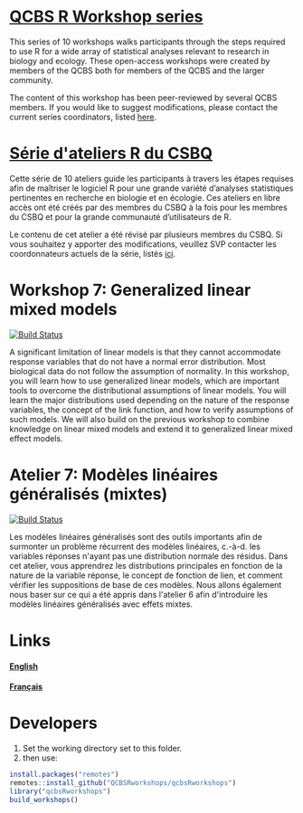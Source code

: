 # [QCBS R Workshop series](https://wiki.qcbs.ca/r)

This series of 10 workshops walks participants through the steps required to use R for a wide array of statistical analyses relevant to research in biology and ecology. These open-access workshops were created by members of the QCBS both for members of the QCBS and the larger community.

The content of this workshop has been peer-reviewed by several QCBS members. If you would like to suggest modifications, please contact the current series coordinators, listed [here](https://wiki.qcbs.ca/r).

# [Série d'ateliers R du CSBQ](https://wiki.qcbs.ca/r)

Cette série de 10 ateliers guide les participants à travers les étapes requises afin de maîtriser le logiciel R pour une grande variété d’analyses statistiques pertinentes en recherche en biologie et en écologie. Ces ateliers en libre accès ont été créés par des membres du CSBQ à la fois pour les membres du CSBQ et pour la grande communauté d’utilisateurs de R.

Le contenu de cet atelier a été révisé par plusieurs membres du CSBQ. Si vous souhaitez y apporter des modifications, veuillez SVP contacter les coordonnateurs actuels de la série, listés [ici](https://wiki.qcbs.ca/r).

# Workshop 7: Generalized linear mixed models

[![Build Status](https://travis-ci.org/QCBSRworkshops/workshop07.svg?branch=dev)](https://travis-ci.org/QCBSRworkshops/workshop07)

A significant limitation of linear models is that they cannot accommodate
response variables that do not have a normal error distribution. Most biological
data do not follow the assumption of normality. In this workshop, you will learn
how to use generalized linear models, which are important tools to overcome the
distributional assumptions of linear models. You will learn the major
distributions used depending on the nature of the response variables, the
concept of the link function, and how to verify assumptions of such models. We
will also build on the previous workshop to combine knowledge on linear mixed
models and extend it to generalized linear mixed effect models.

# Atelier 7: Modèles linéaires généralisés (mixtes)

[![Build Status](https://travis-ci.org/QCBSRworkshops/workshop07.svg?branch=dev)](https://travis-ci.org/QCBSRworkshops/workshop07)

Les modèles linéaires généralisés sont des outils importants afin de surmonter
un problème récurrent des modèles linéaires, c.-à-d. les variables réponses
n'ayant pas une distribution normale des résidus. Dans cet atelier, vous
apprendrez les distributions principales en fonction de la nature de la variable
réponse, le concept de fonction de lien, et comment vérifier les suppositions de
base de ces modèles. Nous allons également nous baser sur ce qui a été appris
dans l'atelier 6 afin d'introduire les modèles linéaires généralisés avec
effets mixtes.


# Links

#### [English](https://qcbsrworkshops.github.io/workshop07/workshop07-en/workshop07-en.html)

#### [Français](https://qcbsrworkshops.github.io/workshop07/workshop07-fr/workshop07-fr.html)

# Developers

1. Set the working directory set to this folder.
2. then use:

``` r
install.packages("remotes")
remotes::install_github("QCBSRworkshops/qcbsRworkshops")
library("qcbsRworkshops")
build_workshops()
```
